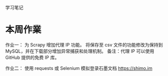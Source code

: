 学习笔记

# 本周作業
作业一：
为 Scrapy 增加代理 IP 功能。
将保存至 csv 文件的功能修改为保持到 MySQL，并在下载部分增加异常捕获和处理机制。
备注：代理 IP 可以使用 GitHub 提供的免费 IP 库。

作业二：
使用 requests 或 Selenium 模拟登录石墨文档 https://shimo.im